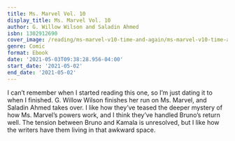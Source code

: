 ```yaml
---
title: Ms. Marvel Vol. 10
display_title: Ms. Marvel Vol. 10
author: G. Willow Wilson and Saladin Ahmed
isbn: 1302912690
cover_image: /reading/ms-marvel-v10-time-and-again/ms-marvel-v10-time-and-again.jpg
genre: Comic
format: Ebook
date: '2021-05-03T09:38:28.956-04:00'
start_date: '2021-05-02'
end_date: '2021-05-02'
---
```


I can’t remember when I started reading this one, so I’m just dating it to when I finished. G. Willow Wilson finishes her run on Ms. Marvel, and Saladin Ahmed takes over. I like how they’ve teased the deeper mystery of how Ms. Marvel’s powers work, and I think they’ve handled Bruno’s return well. The tension between Bruno and Kamala is unresolved, but I like how the writers have them living in that awkward space.